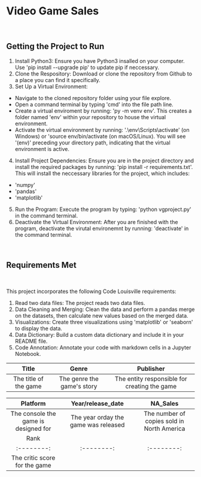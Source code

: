 # Video Game Sales
<br/>


## **Getting the Project to Run**

1. Install Python3: Ensure you have Python3 insalled on your computer. Use 'pip install --upgrade pip' to update pip if neccessary.
2. Clone the Respository: Download or clone the repository from Github to a place you can find it specifically.
3. Set Up a Virtual Environment:
* Navigate to the cloned repository folder using your file explore.
* Open a command terminal by typing 'cmd' into the file path line.
* Create a virtual enviroment by running: 'py -m venv env'. This creates a folder named 'env' within your repository to house the virtual environment.
* Activate the virtual environment by running: '.\env\Scripts\activate' (on Windows) or 'source env/bin/activate (on macOS/Linux). You will see '(env)' preceding your directory path, indicating that the virtual environment is active.
4. Install Project Dependencies: Ensure you are in the project directory and install the required packages by running: 'pip install -r requirements.txt'. This will install the neccessary libraries for the project, which includes:
* 'numpy'
* 'pandas'
* 'matplotlib'
5. Run the Program: Execute the program by typing: 'python vgproject.py' in the command terminal.
6. Deactivate the Virtual Environment: After you are finished with the program, deactivate the virutal environemnt by running: 'deactivate' in the command terminal.
<br/>

## **Requirements Met**
<br/>

This project incorporates the following Code Louisville requirements:
1. Read two data files: The project reads two data files.
2. Data Cleaning and Merging: Clean the data and perform a pandas merge on the datasets, then calculate new values based on the merged data.
3. Visualizations: Create three visualizations using 'matplotlib' or 'seaborn' to display the data.
4. Data Dictionary: Build a custom data dictionary and include it in your README file.
5. Code Annotation: Annotate your code with markdown cells in a Jupyter Notebook.

| Title | Genre | Publisher |
|:--------:|:--------:|:--------:|
|  The title of the game   |  The genre the game's story  |  The entity responsible for creating the game |

| Platform | Year/release_date | NA_Sales |
|:--------:|:--------:|:--------:|
|  The console the game is designed for   |  The year orday the game was released   |  The number of copies sold in North America   |
| Rank |  |  |
|:--------:|:--------:|:--------:|
|  The critic score for the game  |    |     |